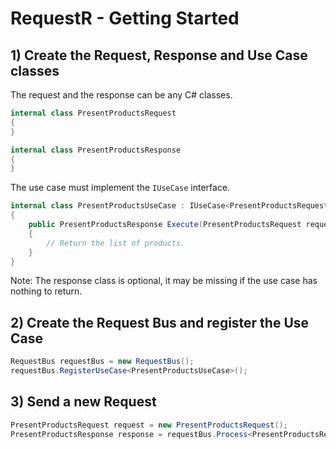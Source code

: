 # RequestR - Getting Started

## 1) Create the Request, Response and Use Case classes

The request and the response can be any C# classes.

```csharp
internal class PresentProductsRequest
{
}

internal class PresentProductsResponse
{
}
```

The use case must implement the `IUseCase` interface.

```csharp
internal class PresentProductsUseCase : IUseCase<PresentProductsRequest, PresentProductsResponse>
{
    public PresentProductsResponse Execute(PresentProductsRequest request, CancellationToken cancellationToken)
    {
        // Return the list of products.
    }
}
```

Note: The response class is optional, it may be missing if the use case has nothing to return.

## 2) Create the Request Bus and register the Use Case

```csharp
RequestBus requestBus = new RequestBus();
requestBus.RegisterUseCase<PresentProductsUseCase>();
```

## 3) Send a new Request

```csharp
PresentProductsRequest request = new PresentProductsRequest();
PresentProductsResponse response = requestBus.Process<PresentProductsRequest, PresentProductsResponse>(request);
```
